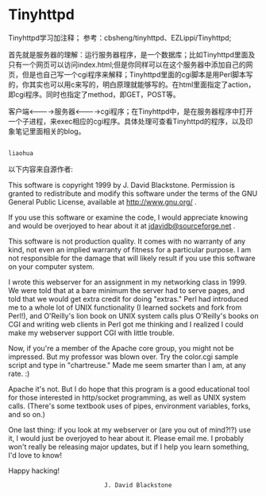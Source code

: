 # Tinyhttpd

Tinyhttpd学习加注释；
参考：cbsheng/tinyhttpd、EZLippi/Tinyhttpd;

首先就是服务器的理解：运行服务器程序，是一个数据库；比如Tinyhttpd里面及只有一个网页可以访问index.html;但是你同样可以在这个服务器中添加自己的网页，但是也自己写一个cgi程序来解释；Tinyhttpd里面的cgi脚本是用Perl脚本写的，你其实也可以用c来写的，明白原理就能够写的。在html里面指定了action，即cgi程序。同时也指定了method，即GET，POST等。

客户端<---->服务器<---->cgi程序；在Tinyhttpd中，是在服务器程序中打开一个子进程，来exec相应的cgi程序。具体处理可查看Tinyhttpd的程序，以及印象笔记里面相关的blog。

                                                                                                                              liaohua

以下内容来自源作者:

This software is copyright 1999 by J. David Blackstone. Permission is granted to redistribute and modify this software under the terms of the GNU General Public License, available at http://www.gnu.org/ .

If you use this software or examine the code, I would appreciate knowing and would be overjoyed to hear about it at jdavidb@sourceforge.net .

This software is not production quality. It comes with no warranty of any kind, not even an implied warranty of fitness for a particular purpose. I am not responsible for the damage that will likely result if you use this software on your computer system.

I wrote this webserver for an assignment in my networking class in 1999. We were told that at a bare minimum the server had to serve pages, and told that we would get extra credit for doing "extras." Perl had introduced me to a whole lot of UNIX functionality (I learned sockets and fork from Perl!), and O'Reilly's lion book on UNIX system calls plus O'Reilly's books on CGI and writing web clients in Perl got me thinking and I realized I could make my webserver support CGI with little trouble.

Now, if you're a member of the Apache core group, you might not be impressed. But my professor was blown over. Try the color.cgi sample script and type in "chartreuse." Made me seem smarter than I am, at any rate. :)

Apache it's not. But I do hope that this program is a good educational tool for those interested in http/socket programming, as well as UNIX system calls. (There's some textbook uses of pipes, environment variables, forks, and so on.)

One last thing: if you look at my webserver or (are you out of mind?!?) use it, I would just be overjoyed to hear about it. Please email me. I probably won't really be releasing major updates, but if I help you learn something, I'd love to know!

Happy hacking!

                               J. David Blackstone
